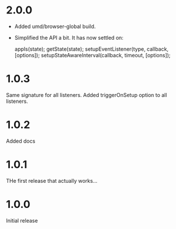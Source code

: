 # 2.0.0

- Added umd/browser-global build.
- Simplified the API a bit. It has now settled on:

  appIs(state);
  getState(state);
  setupEventListener(type, callback, [options]);
  setupStateAwareInterval(callback, timeout, [options]);

# 1.0.3

Same signature for all listeners.
Added triggerOnSetup option to all listeners.

# 1.0.2

Added docs

# 1.0.1

THe first release that actually works...

# 1.0.0

Initial release

